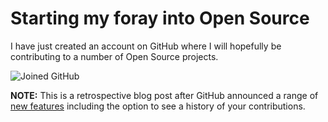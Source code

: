 ﻿---
Title: I joined GitHub
Published: 18/12/2011
Tags:
- github
- open source
---

# Starting my foray into Open Source

I have just created an account on GitHub where I will hopefully be contributing to a number of Open Source projects.

![Joined GitHub](https://gep13wpstorage.blob.core.windows.net/gep13/2011/12/18/joined-github.png)

**NOTE:** This is a retrospective blog post after GitHub announced a range of [new features](https://github.com/blog/2256-a-whole-new-github-universe-announcing-new-tools-forums-and-features) including the option to see a history of your contributions.
